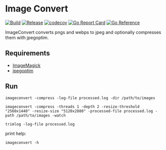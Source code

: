 # Image Convert

[![Build](https://github.com/kmulvey/imageconvert/actions/workflows/build.yml/badge.svg)](https://github.com/kmulvey/imageconvert/actions/workflows/build.yml) [![Release](https://github.com/kmulvey/imageconvert/actions/workflows/release.yml/badge.svg)](https://github.com/kmulvey/imageconvert/actions/workflows/release.yml) [![codecov](https://codecov.io/gh/kmulvey/imageconvert/branch/main/graph/badge.svg?token=XpJ5kCJzsn)](https://codecov.io/gh/kmulvey/imageconvert) [![Go Report Card](https://goreportcard.com/badge/github.com/kmulvey/imageconvert)](https://goreportcard.com/report/github.com/kmulvey/imageconvert) [![Go Reference](https://pkg.go.dev/badge/github.com/kmulvey/imageconvert.svg)](https://pkg.go.dev/github.com/kmulvey/imageconvert)

ImageConvert converts pngs and webps to jpeg and optionally compresses them with jpegoptim. 

## Requirements
- [ImageMagick](https://imagemagick.org/)
- [jpegoptim](https://github.com/tjko/jpegoptim)

## Run
```
imageconvert -compress -log-file processed.log -dir /path/to/images
```
```
imageconvert -compress -threads 1 -depth 2 -resize-threshold "2560x1440" -resize-size "5120x2880" -processed-file processed.log -path /path/to/images -watch
```
```
trimlog -log-file processed.log
```

print help:

`imageconvert -h`
